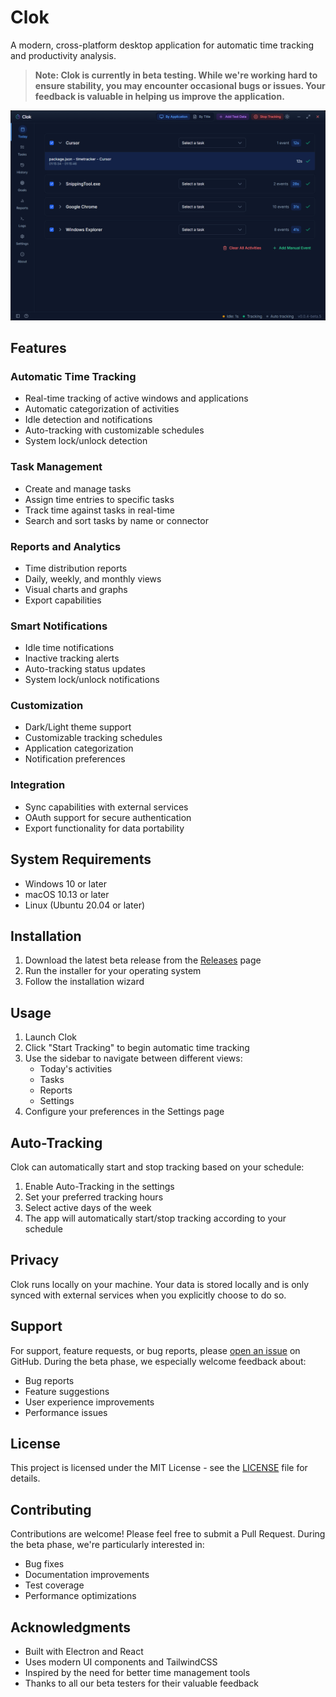 # Clok

A modern, cross-platform desktop application for automatic time tracking and productivity analysis.

> **Note: Clok is currently in beta testing. While we're working hard to ensure stability, you may encounter occasional bugs or issues. Your feedback is valuable in helping us improve the application.**

![Clok Screenshot](screenshot.png)

## Features

### Automatic Time Tracking
- Real-time tracking of active windows and applications
- Automatic categorization of activities
- Idle detection and notifications
- Auto-tracking with customizable schedules
- System lock/unlock detection

### Task Management
- Create and manage tasks
- Assign time entries to specific tasks
- Track time against tasks in real-time
- Search and sort tasks by name or connector

### Reports and Analytics
- Time distribution reports
- Daily, weekly, and monthly views
- Visual charts and graphs
- Export capabilities

### Smart Notifications
- Idle time notifications
- Inactive tracking alerts
- Auto-tracking status updates
- System lock/unlock notifications

### Customization
- Dark/Light theme support
- Customizable tracking schedules
- Application categorization
- Notification preferences

### Integration
- Sync capabilities with external services
- OAuth support for secure authentication
- Export functionality for data portability

## System Requirements

- Windows 10 or later
- macOS 10.13 or later
- Linux (Ubuntu 20.04 or later)

## Installation

1. Download the latest beta release from the [Releases](https://github.com/citosoft/clok/releases) page
2. Run the installer for your operating system
3. Follow the installation wizard

## Usage

1. Launch Clok
2. Click "Start Tracking" to begin automatic time tracking
3. Use the sidebar to navigate between different views:
   - Today's activities
   - Tasks
   - Reports
   - Settings
4. Configure your preferences in the Settings page

## Auto-Tracking

Clok can automatically start and stop tracking based on your schedule:

1. Enable Auto-Tracking in the settings
2. Set your preferred tracking hours
3. Select active days of the week
4. The app will automatically start/stop tracking according to your schedule

## Privacy

Clok runs locally on your machine. Your data is stored locally and is only synced with external services when you explicitly choose to do so.

## Support

For support, feature requests, or bug reports, please [open an issue](https://github.com/citosoft/clok/issues) on GitHub. During the beta phase, we especially welcome feedback about:
- Bug reports
- Feature suggestions
- User experience improvements
- Performance issues

## License

This project is licensed under the MIT License - see the [LICENSE](LICENSE) file for details.

## Contributing

Contributions are welcome! Please feel free to submit a Pull Request. During the beta phase, we're particularly interested in:
- Bug fixes
- Documentation improvements
- Test coverage
- Performance optimizations

## Acknowledgments

- Built with Electron and React
- Uses modern UI components and TailwindCSS
- Inspired by the need for better time management tools
- Thanks to all our beta testers for their valuable feedback 

